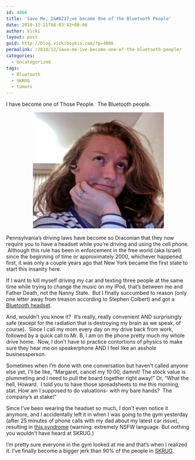 ```yaml
---
id: 4066
title: 'Save Me, I&#8217;ve become One of the Bluetooth People'
date: 2010-12-21T08:03:43+00:00
author: Vicki
layout: post
guid: http://blog.vickiboykis.com/?p=4066
permalink: /2010/12/save-me-ive-become-one-of-the-bluetooth-people/
categories:
  - Uncategorized
tags:
  - Bluetooth
  - SKRUG
  - tumors
---
```

I have become one of Those People.  The Bluetooth people.

<p style="text-align: center;">
  <a href="https://raw.githubusercontent.com/veekaybee/wlb/gh-pages/assets/images/2010/12/Photo-on-2010-12-20-at-21.33.jpg"><img class="aligncenter size-full wp-image-4068" title="Photo on 2010-12-20 at 21.33" src="https://raw.githubusercontent.com/veekaybee/wlb/gh-pages/assets/images/2010/12/Photo-on-2010-12-20-at-21.33.jpg" alt="" width="358" height="316" /></a>
</p>

Pennsylvania&#8217;s driving laws have become so Draconian that they now require you to have a headset while you&#8217;re driving and using the cell phone.  Although this rule has been in enforcement in the free world (aka Israel) since the beginning of time or approximately 2000, whichever happened first, it was only a couple years ago that New York became the first state to start this insanity here.

If I want to kill myself driving my car and texting three people at the same time while trying to change the music on my iPod, that&#8217;s between me and Father Death, not the Nanny State.  But I finally succumbed to reason (only one letter away from treason according to Stephen Colbert) and got a [Bluetooth headset](http://www.amazon.com/gp/product/B0027FFZEW/).

And, wouldn&#8217;t you know it?  It&#8217;s really, really convenient AND surprisingly safe (except for the radiation that is destroying my brain as we speak, of course).  Since I call my mom every day on my drive back from work, followed by a quick call to Mr. B, I am on the phone pretty much my whole drive home.  Now, I don&#8217;t have to practice contortions of physics to make sure they hear me on speakerphone AND I feel like an asshole businessperson.

Sometimes when I&#8217;m done with one conversation but haven&#8217;t called anyone else yet, I&#8217;ll be like, &#8220;Margaret, cancel my 10:00, damnit! The stock value is plummeting and I need to pull the board together right away!&#8221; Or, &#8220;What the hell, Howard.  I told you to have those spreadsheets to me this morning, stat. How am I supposed to do valuations- with my bare hands?  The company&#8217;s at stake!&#8221;

Since I&#8217;ve been wearing the headset so much, I don&#8217;t even notice it anymore, and I accidentally left it in when I was going to the gym yesterday (after 25 minutes of phone calls with my dad about my latest car issue), resulting in [this syndrome](http://www.youtube.com/watch?v=XNLZggUgsFc) (warning: extremely NSFW language. But nothing you wouldn&#8217;t have heard at SKRUG.)

I&#8217;m pretty sure everyone in the gym looked at me and that&#8217;s when I realized it. I&#8217;ve finally become a bigger jerk than 90% of the people in [SKRUG](http://blog.vickiboykis.com/tag/skrug/).